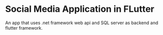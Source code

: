 # Social Media Application in FLutter


An app that uses .net framework web api and SQL server as backend and flutter framework.


